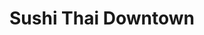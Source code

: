 ---
layout: place
title: "Sushi Thai Downtown"
permalink: /florida/naples/sushi-thai-downtown.html
stateAbbr: FL
stateName: Florida
cityName: Naples
seo:
  name: "Sushi Thai Downtown"
  type: Restaurant
  links: http://sushithaidowntown.com/
description: "Sushi Thai Downtown serves delicious sushi in Naples, Florida. Try fresh Japanese dishes for a great dining experience. "
place_id: ChIJi_zMK5zh2ogRU1oXJyy-R9c
photos:
  - name: >-
      places/ChIJi_zMK5zh2ogRU1oXJyy-R9c/photos/AeeoHcICl99LK3vWn7Uz1_U7UdvB_KKt05ZLL4s1-U32fmNcel-nmplylUhuk1-F_yPe4GctkqoQnmX9av6qM5ukeg2QyM7lwFODB1qz3VF2ucCtCLAfpUxkRtQ50uy8R4Z0aFZPDpKmOQfwq501QZCXZ_rJndtP9l7ki8i9WScxiQvZ-ctR_3MnO2_mW1KyGsyNhZ0NqiqlqvfRxFoUGNqAUWhLOJd6l2V_XBPNjF_4KBD1VLu6Awc7yHCqB64HeB61lfSKRS5cO_8EovxuV7yr_7liKvE3OzofwEJJ-5oJREl5OQ
    widthPx: 1125
    heightPx: 1336
    authorAttributions:
      - displayName: Sushi Thai Downtown
        uri: https://maps.google.com/maps/contrib/117849170757293231399
        photoUri: >-
          https://lh3.googleusercontent.com/a-/ALV-UjXDBVqbDcHnEneo4Obc9akStooT58X1_Oql2kyw0IW06VAsXMs=s100-p-k-no-mo
    flagContentUri: >-
      https://www.google.com/local/imagery/report/?cb_client=maps_api_places.places_api&image_key=!1e10!2sAF1QipMEfjHhgCiVmtI7sPZJ_T1f27mSTfRsJw19o3mn&hl=en-US
    googleMapsUri: >-
      https://www.google.com/maps/place//data=!3m4!1e2!3m2!1sAF1QipMEfjHhgCiVmtI7sPZJ_T1f27mSTfRsJw19o3mn!2e10!4m2!3m1!1s0x88dae19c2bccfc8b:0xd747be2c27175a53
  - name: >-
      places/ChIJi_zMK5zh2ogRU1oXJyy-R9c/photos/AeeoHcIXm4lvYpYsE8HgAs-nfAEG_OEgUoAmxbOgyEXuGCIcNrodJVKI-KQsUEPsNY6eO50UM1ujyq2ldNkvLu8hrGfffxTO8oOzAa5mP9wewJ-ccj22e79SbBqo6b393goPX12rulcmSghVoAAFSHu6YAePGftj0fjZHlNbekCQ7xhjSOctcuANrNKFIF34j7YoDBI8VZDiCxU0KKbAhYFZ5IvbeUowpSE_yjB5xW3uGGJXxR00lVwia_cJy9Qvb6xfvL8Ci5kPZFc2lguQ3x6EdIllRGwqHDkb26WwIBxspTtaeg
    widthPx: 3813
    heightPx: 2144
    authorAttributions:
      - displayName: Sushi Thai Downtown
        uri: https://maps.google.com/maps/contrib/117849170757293231399
        photoUri: >-
          https://lh3.googleusercontent.com/a-/ALV-UjXDBVqbDcHnEneo4Obc9akStooT58X1_Oql2kyw0IW06VAsXMs=s100-p-k-no-mo
    flagContentUri: >-
      https://www.google.com/local/imagery/report/?cb_client=maps_api_places.places_api&image_key=!1e10!2sAF1QipPGPhqFl86JUNlZmDwef6NrMnEK6wUMMZK0UEoa&hl=en-US
    googleMapsUri: >-
      https://www.google.com/maps/place//data=!3m4!1e2!3m2!1sAF1QipPGPhqFl86JUNlZmDwef6NrMnEK6wUMMZK0UEoa!2e10!4m2!3m1!1s0x88dae19c2bccfc8b:0xd747be2c27175a53
  - name: >-
      places/ChIJi_zMK5zh2ogRU1oXJyy-R9c/photos/AeeoHcI2ccEQ-OiOlVzLj_KIUW7iR-IDkBWf2HTRTouX6aexF_6MHAmVOsp0BQQdu-brcIG26MQwzQzP6WlfXxritlJUoNSMfhOOYIUEFIfaxy9j3xWGJptUpOzh2bYmnUXjWM-QF9QuGFopvd08Lma5vn7Cs-4jPeqteiYSBqqCcxfGmDcNedynyQtY3q8Vzu1sed-E5CUoXaaSikM4bYGDsM9TBBqz286AuguxWi9_RiT7GyXJIbbv56BePAoTEKJu_61945optE2PnhNWUSF_LwTC0xKQenHIeyDauX86X_izPSAyZ585RzmH7GppKIfmTAzgOfp03cib4twGYm8QQ5otMK0VxQCfwSJ5X_-XprqeLGCk-wMhDXZ_VLLYg2NAqyghUH4bRvI5Swn2rSUqsh6FH7cZPQqRkszEUtI9PQp9CQ
    widthPx: 3600
    heightPx: 4800
    authorAttributions:
      - displayName: Anna Cristo
        uri: https://maps.google.com/maps/contrib/113954820246854533997
        photoUri: >-
          https://lh3.googleusercontent.com/a/ACg8ocKHP31WY8GybCfy-FUTiclY6dS7pw8EjTjREwNfMho4KJId-g=s100-p-k-no-mo
    flagContentUri: >-
      https://www.google.com/local/imagery/report/?cb_client=maps_api_places.places_api&image_key=!1e10!2sCIHM0ogKEICAgMCwraP2bw&hl=en-US
    googleMapsUri: >-
      https://www.google.com/maps/place//data=!3m4!1e2!3m2!1sCIHM0ogKEICAgMCwraP2bw!2e10!4m2!3m1!1s0x88dae19c2bccfc8b:0xd747be2c27175a53
  - name: >-
      places/ChIJi_zMK5zh2ogRU1oXJyy-R9c/photos/AeeoHcLO6O44B7bFGuyLSin46tldlsj28RMfzyDZPWuRqWBnGo15TZZqCoekpy-ZtR8aHdsS256qdQ6zZxdn1Dj7JTSu9IXnZf1wG1n8ys_JQi2OKuG8QFZrgZXz8f-tk_hrIhFQLVayhSzIlPj3guv4rsPHdjNxIolxe5RrTTYW_K9dP1frs9Z1ke7P3cz6dTIdPD0rmh0BbEZ-KPAWKnDsmvJexbyO6rn1mL0iQ0IJ8rWYaACdNKfQXcX4J7sLLF4VaSxOz8drrH-J4tuyuAl4zX0qKOGOe4u0GGmYf8fSD_4z1n4bFxUiwJ3PuE5B8Gv440uF51qaIAU3IZEPqRTlb4ERucHqCiuNc8Eeigr5q081T8GX3gd8MoFW97FyAFIN19NsnPKa17a3MsP9KbyCy0MWXa9SKp54R4PvLTyVz8mrZ7AH
    widthPx: 4032
    heightPx: 3024
    authorAttributions:
      - displayName: Claudia Volarich
        uri: https://maps.google.com/maps/contrib/108005982602661231251
        photoUri: >-
          https://lh3.googleusercontent.com/a-/ALV-UjUnNNf8RQzotUs8HSvXmDsx8oqTiaoVEkl3VSOo5-pyBaG0jqQ=s100-p-k-no-mo
    flagContentUri: >-
      https://www.google.com/local/imagery/report/?cb_client=maps_api_places.places_api&image_key=!1e10!2sCIHM0ogKEICAgIDXuL_zxgE&hl=en-US
    googleMapsUri: >-
      https://www.google.com/maps/place//data=!3m4!1e2!3m2!1sCIHM0ogKEICAgIDXuL_zxgE!2e10!4m2!3m1!1s0x88dae19c2bccfc8b:0xd747be2c27175a53
  - name: >-
      places/ChIJi_zMK5zh2ogRU1oXJyy-R9c/photos/AeeoHcIfg3qjo_ZdIZ76aBmQGN8kqI1mclQ8gMfYAiNobqr8yiIRvfnWkdNLT8d-ZQKS-o3f_Y9CNlbJcrAajg34hmHubw4Kv13MicNUUheasPCQiUpLAz0Ehm_i61YQ57T6NjcfcmCVZwJYVUxl_Bm7Jzt10f2iAUxcrUx_JWhogaXOZmk_63HHX2PNMMVy9AMCbP9XeinkiONMBbYp1U3gc2jSjsvdxboA4VdR6X4PUwucg1WN3bivglsoOi-irdF5OupeQ6prZusGOEtvquPbjEDX-CfR4DNG_cnn95sUrbIOtzeLyPxMF4n9e38zZToQ-Qm_JIu1gxMxxXCDZ9ouQQNmrxX6gWkqXpe3LL-vWN2dPHQxXsTyTT65SZvn5lj1Q59tidNNt6Gt24ty9DJQduJBuRsLuXsm4pwdr7EPU4k
    widthPx: 4032
    heightPx: 3024
    authorAttributions:
      - displayName: Debi Lynn
        uri: https://maps.google.com/maps/contrib/105833911214608396182
        photoUri: >-
          https://lh3.googleusercontent.com/a/ACg8ocLU4USlkqubnD_3aA-dLZeyi9GJcGnc5UEG97Eyf4x0Zi-K8A=s100-p-k-no-mo
    flagContentUri: >-
      https://www.google.com/local/imagery/report/?cb_client=maps_api_places.places_api&image_key=!1e10!2sCIHM0ogKEICAgMCwj5uAeQ&hl=en-US
    googleMapsUri: >-
      https://www.google.com/maps/place//data=!3m4!1e2!3m2!1sCIHM0ogKEICAgMCwj5uAeQ!2e10!4m2!3m1!1s0x88dae19c2bccfc8b:0xd747be2c27175a53
  - name: >-
      places/ChIJi_zMK5zh2ogRU1oXJyy-R9c/photos/AeeoHcJ9Mkhibtp2UVGa-ej1Jkmulr32hnDwnoVlAZgwxOQgbms18_Aj7R8nH1MGXkgrs7FJWyqJjle2ejwNmoGtTO0zN0I6q-I7y-XrVanWvsJzc2sIAaXhWZnht6WJYkr5_R14HaGOQj7H0HgCo1xx_h7y7eypW_ggUxIumIRgveZOJrvd1CCxh5Fy7ihY-2W8YbLAOKwDhXW7y8jDC8YQyiIsoiCh4jER6uV3RiiGClrkRrbw_Q99PpgO2PrywDhexBFO6UdzkSNFB_6XFFr4hCx-6WqqKWcVF9_iuR9l9eHIj9kX_NzhFi3oXC2ETF5nP0PRdaUjBklx6gNsvoae-dJNg0pTMzf0_HWXfffWSQTLu7PsgLlixG1MfiYSSnkoInStT8gBtSqvMZGJgQCAIhm5Kyh6WaeMyeyh2czjLGCRDYc_
    widthPx: 4000
    heightPx: 3000
    authorAttributions:
      - displayName: Charlie Smith
        uri: https://maps.google.com/maps/contrib/104523137691175672596
        photoUri: >-
          https://lh3.googleusercontent.com/a-/ALV-UjVDavlqyF-XTsmoYgngvOoyzo7_xTDu-Kt7jQoz4hjAzAa2TicD4Q=s100-p-k-no-mo
    flagContentUri: >-
      https://www.google.com/local/imagery/report/?cb_client=maps_api_places.places_api&image_key=!1e10!2sCIHM0ogKEICAgICbn_nfoQE&hl=en-US
    googleMapsUri: >-
      https://www.google.com/maps/place//data=!3m4!1e2!3m2!1sCIHM0ogKEICAgICbn_nfoQE!2e10!4m2!3m1!1s0x88dae19c2bccfc8b:0xd747be2c27175a53
  - name: >-
      places/ChIJi_zMK5zh2ogRU1oXJyy-R9c/photos/AeeoHcK02pvQepwM49QscK0QrnRDegAVveCfzhzk83FtitYBGnAtWOzc94FFYhMgTE215Q69BlLM0RHg4MQcGCM1X7Mscv_aer7UuHkro-WVw41hDrzzoacpX4Qjs15_dRVRTpDDsA9sxTjVauu-7Wtl8L04LvOZmYyNEU008rkbVKHSzyir4-agdK2qel-zqSqU0iL1gNe0uFv7CuxSHnNQVUr9uH-kK32qdtlTyWjPvb3_G5j9WURwFYV0aZK1LR6sjUr6KDaDPs173zw18lzC2RrwYkOzbe1UjAZteVPfE5aRLbjQU_dMm8ByqYn65O9BJkkBJt-pAaK8TPbtRk0B9wsXmFQrhrHw6hWZIqWshJVBKgun4OSe_xol6RPTQwlQpB50tvWHxHWsR6DqrY8PYOG1X1tUEuQXsdM3_8d41k0nfLs
    widthPx: 4000
    heightPx: 2252
    authorAttributions:
      - displayName: Dmitriy Silnichenko
        uri: https://maps.google.com/maps/contrib/108724843556649109584
        photoUri: >-
          https://lh3.googleusercontent.com/a-/ALV-UjUYuUZZJNhR_c6Em4M1DPvc5bJze7_9XYz2jMqI85XWOGPAlQkCbw=s100-p-k-no-mo
    flagContentUri: >-
      https://www.google.com/local/imagery/report/?cb_client=maps_api_places.places_api&image_key=!1e10!2sCIHM0ogKEICAgICny_zHjgE&hl=en-US
    googleMapsUri: >-
      https://www.google.com/maps/place//data=!3m4!1e2!3m2!1sCIHM0ogKEICAgICny_zHjgE!2e10!4m2!3m1!1s0x88dae19c2bccfc8b:0xd747be2c27175a53
  - name: >-
      places/ChIJi_zMK5zh2ogRU1oXJyy-R9c/photos/AeeoHcLV01i3munFIraj-AIC6CxZCf86mEZSWe0iQPENK4EdSF45VagEyjeyd2R5vkcPf6Wntsk1v_xESoJ8IwYghbg0eKtVqdc8gU_srecrOBPKXfi_pT_tW2DgbgyxvEAvc3i4pYE0GQ2eJrgQNuPxWHriKprdNdtv5v11wccruBQBzUR_-89AFez8duDu4oH0PHnDBELiHzBRmtJx25WysFoAxcUOBV--DqbCrlgMTFY_kBIgNFWy2WtBcg68vju3JwxN3I7dy415YUf4FnTBGROkW7Z-Gm1uAyBrxCtvcskPkNDBfI3BzMQT7G53KliSsb6ZoBgeXHmG3baE1mS6KGxrGrJbAedydfn1DPsa33prH8KuRIhJET2lSn7jGPrkOWsfEYAqtzifB0uBc-5w4ELEU0JeXnxaQuX-zDq9nqY
    widthPx: 3024
    heightPx: 4032
    authorAttributions:
      - displayName: Lisa Ghisi
        uri: https://maps.google.com/maps/contrib/114271634125361584827
        photoUri: >-
          https://lh3.googleusercontent.com/a-/ALV-UjUAFX2uoj0LOB0hYEcl88pjTcn2EijuukEPV5Qx1b8EVVm6rUDw=s100-p-k-no-mo
    flagContentUri: >-
      https://www.google.com/local/imagery/report/?cb_client=maps_api_places.places_api&image_key=!1e10!2sCIHM0ogKEICAgICPwaLhaw&hl=en-US
    googleMapsUri: >-
      https://www.google.com/maps/place//data=!3m4!1e2!3m2!1sCIHM0ogKEICAgICPwaLhaw!2e10!4m2!3m1!1s0x88dae19c2bccfc8b:0xd747be2c27175a53
  - name: >-
      places/ChIJi_zMK5zh2ogRU1oXJyy-R9c/photos/AeeoHcJKAlxPpjgEbKPkNieUgF20aL2QOtVCOHzvyC9HCqq2uz7bXK6C0HaJgU13w2Ua4zIZWq_ekeETGn4R435bLreQ7Fk8LYY1E4FtT0uZzKRPvmaPDHxxDitwbNvzRpAIndcF4YLTEGUVIj-_2AuYS_gcux-g6A1eB5xAjYHcOXm6KaDkftlh5LbPFlRbggbgURqbPmRdtGBgImF_uliJ_riCtk45EteV3ulsO0hA7qefrzmn9ckqXYC_WHSHRe1q0BYFtU93IjtkFS_BsUOVfD-nYWbmk26U6iungM4zs76-VNHJ6vXvcb7bTa783xpeIvElXW8ovzsMLDG58YrdnfecBKvKSK8vNMwlC0vhbb2SHa6Ol_e6VMMb3qb-xJu9g7bGzd-IwNbxGox-k-KTnjmbDNy5KATidUqs1vW9LSPzdgKd
    widthPx: 3600
    heightPx: 4800
    authorAttributions:
      - displayName: Lisa Ghisi
        uri: https://maps.google.com/maps/contrib/114271634125361584827
        photoUri: >-
          https://lh3.googleusercontent.com/a-/ALV-UjUAFX2uoj0LOB0hYEcl88pjTcn2EijuukEPV5Qx1b8EVVm6rUDw=s100-p-k-no-mo
    flagContentUri: >-
      https://www.google.com/local/imagery/report/?cb_client=maps_api_places.places_api&image_key=!1e10!2sCIHM0ogKEICAgICPwaLhqwE&hl=en-US
    googleMapsUri: >-
      https://www.google.com/maps/place//data=!3m4!1e2!3m2!1sCIHM0ogKEICAgICPwaLhqwE!2e10!4m2!3m1!1s0x88dae19c2bccfc8b:0xd747be2c27175a53
  - name: >-
      places/ChIJi_zMK5zh2ogRU1oXJyy-R9c/photos/AeeoHcJTaTvNT0F8H2EVFgPKsCD8wXrXyiSSQHeI342C1UKpj0Hr3itdaunNjCRtilPv-RllEbGqvGhd7e1jrrIWX60ZnrcZfrKcxTnnGeKGgIzkxwEC13iFhJmXUdp6_NVeNmvs6FDtV84YAYQ2jOdE1toNvtuzr-dVQgpXTR2BRcCm_S_ACg5WhQK0W0P8lA0mGzYNrah5xe-ql5eNLHs0C8YTSSU5TxV28eEhepbk2g9GjXZqWOhou0e2BwgponaNXGZhlEjQxKedRZ1oG7U2ilOYIbHKOedCg0VrnlWpeHYntRXpAUY-yFwkoAZN013BB5G_B-gpRGKjOKP7sT9snaPQYLOOEAT0gzrZzgecCL6-eCPd6sqqHKAToeUpeheN1GRrwRherrw28PDclkfUDlTxxWT1ZRr9_PFB9lUFYk-92w
    widthPx: 4800
    heightPx: 3614
    authorAttributions:
      - displayName: Glenn Christopher
        uri: https://maps.google.com/maps/contrib/105240506544231395393
        photoUri: >-
          https://lh3.googleusercontent.com/a-/ALV-UjXvBKuMwG1BrIg_16he1z_fNjG6foys8ukIAs59xqGfThLAzbeUUQ=s100-p-k-no-mo
    flagContentUri: >-
      https://www.google.com/local/imagery/report/?cb_client=maps_api_places.places_api&image_key=!1e10!2sCIHM0ogKEICAgICH2p2HcA&hl=en-US
    googleMapsUri: >-
      https://www.google.com/maps/place//data=!3m4!1e2!3m2!1sCIHM0ogKEICAgICH2p2HcA!2e10!4m2!3m1!1s0x88dae19c2bccfc8b:0xd747be2c27175a53
address: 898 5th Ave S, Naples, FL 34102, USA
street: 898 5th Ave S
city: Naples
state: FL
zip: '34102'
country: USA
neighborhood: Old Naples
latitude: '26.141724'
longitude: '-81.794892'
accessibility_options:
  wheelchairAccessibleParking: true
  wheelchairAccessibleEntrance: true
  wheelchairAccessibleRestroom: true
  wheelchairAccessibleSeating: true
business_status: OPERATIONAL
name: Sushi Thai Downtown
google_maps_links:
  directionsUri: >-
    https://www.google.com/maps/dir//''/data=!4m7!4m6!1m1!4e2!1m2!1m1!1s0x88dae19c2bccfc8b:0xd747be2c27175a53!3e0
  placeUri: https://maps.google.com/?cid=15512576538344643155
  writeAReviewUri: >-
    https://www.google.com/maps/place//data=!4m3!3m2!1s0x88dae19c2bccfc8b:0xd747be2c27175a53!12e1
  reviewsUri: >-
    https://www.google.com/maps/place//data=!4m4!3m3!1s0x88dae19c2bccfc8b:0xd747be2c27175a53!9m1!1b1
  photosUri: >-
    https://www.google.com/maps/place//data=!4m3!3m2!1s0x88dae19c2bccfc8b:0xd747be2c27175a53!10e5
primary_type: Restaurant
opening_hours:
  regular: null
  current: null
secondary_opening_hours:
  regular:
    weekdayDescriptions: null
    type: null
  current:
    weekdayDescriptions: null
    type: null
phone: (239) 430-7575
price_level: PRICE_LEVEL_MODERATE
price_range: $20 &ndash; $30
rating: '4.4'
rating_count: 1358
website: http://sushithaidowntown.com/
reviews: null
parking_options: null
payment_options: null
allow_dogs: null
curbside_pickup: null
delivery: null
dine_in: null
good_for_children: null
good_for_groups: null
good_for_sports: null
live_music: null
menu_for_children: null
outdoor_seating: null
reservable: null
restroom: null
serves_beer: null
serves_breakfast: null
serves_brunch: null
serves_cocktails: null
serves_coffee: null
serves_dinner: null
serves_dessert: null
serves_lunch: null
serves_vegetarian_food: null
serves_wine: null
takeout: null
summary: null

---